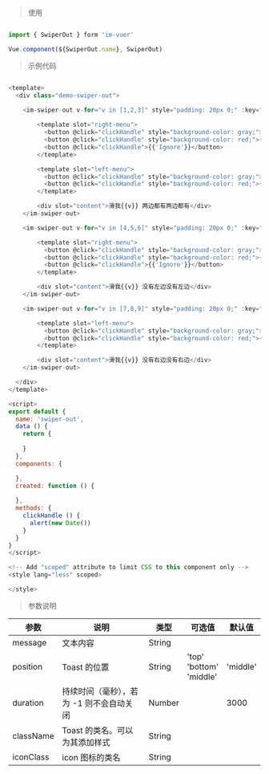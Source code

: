 
> 使用

```js

import { SwiperOut } form 'im-vuer'

Vue.component(${SwiperOut.name}, SwiperOut)

```

> 示例代码

```js

<template>
  <div class="demo-swiper-out">

    <im-swiper-out v-for="v in [1,2,3]" style="padding: 20px 0;" :key="v">
    
        <template slot="right-menu">
          <button @click="clickHandle" style="background-color: gray;">{{'Fav'}}</button>
          <button @click="clickHandle" style="background-color: red;">{{'Delete'}}</button>
          <button @click="clickHandle">{{'Ignore'}}</button>
        </template>

        <template slot="left-menu">
          <button @click="clickHandle" style="background-color: gray;">{{'Fav'}}</button>
          <button @click="clickHandle" style="background-color: red;">{{'Delete'}}</button>
        </template>

        <div slot="content">滑我{{v}} 两边都有两边都有</div>
    </im-swiper-out>

    <im-swiper-out v-for="v in [4,5,6]" style="padding: 20px 0;" :key="v">

        <template slot="right-menu">
          <button @click="clickHandle" style="background-color: gray;">{{'Fav'}}</button>
          <button @click="clickHandle" style="background-color: red;">{{'Delete'}}</button>
          <button @click="clickHandle">{{'Ignore'}}</button>
        </template>

        <div slot="content">滑我{{v}} 没有左边没有左边</div>
    </im-swiper-out>

    <im-swiper-out v-for="v in [7,8,9]" style="padding: 20px 0;" :key="v">

        <template slot="left-menu">
          <button @click="clickHandle" style="background-color: gray;">{{'Fav'}}</button>
          <button @click="clickHandle" style="background-color: red;">{{'Delete'}}</button>
        </template>

        <div slot="content">滑我{{v}} 没有右边没有右边</div>
    </im-swiper-out>

  </div>
</template>

<script>
export default {
  name: 'swiper-out',
  data () {
    return {
      
    }
  },
  components: {

  },
  created: function () {
    
  },
  methods: {
    clickHandle () {
      alert(new Date())
    }
  }
}
</script>

<!-- Add "scoped" attribute to limit CSS to this component only -->
<style lang="less" scoped>

</style>


```

> 参数说明

  <div>
   <table>
    <thead>
     <tr>
      <th>参数</th> 
      <th>说明</th> 
      <th>类型</th> 
      <th>可选值</th> 
      <th>默认值</th>
     </tr>
    </thead> 
    <tbody>
     <tr>
      <td>message</td> 
      <td>文本内容</td> 
      <td>String</td> 
      <td></td> 
      <td></td>
     </tr> 
     <tr>
      <td>position</td> 
      <td>Toast 的位置</td> 
      <td>String</td> 
      <td>'top'<br />'bottom'<br />'middle'</td> 
      <td>'middle'</td>
     </tr> 
     <tr>
      <td>duration</td> 
      <td>持续时间（毫秒），若为 -1 则不会自动关闭</td> 
      <td>Number</td> 
      <td></td> 
      <td>3000</td>
     </tr> 
     <tr>
      <td>className</td> 
      <td>Toast 的类名。可以为其添加样式</td> 
      <td>String</td> 
      <td></td> 
      <td></td>
     </tr> 
     <tr>
      <td>iconClass</td> 
      <td>icon 图标的类名</td> 
      <td>String</td> 
      <td></td> 
      <td></td>
     </tr>
    </tbody>
   </table>
  </div>

